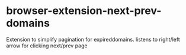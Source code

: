 # browser-extension-next-prev-domains

Extension to simplify pagination for expireddomains. listens to right/left arrow for clicking next/prev page
